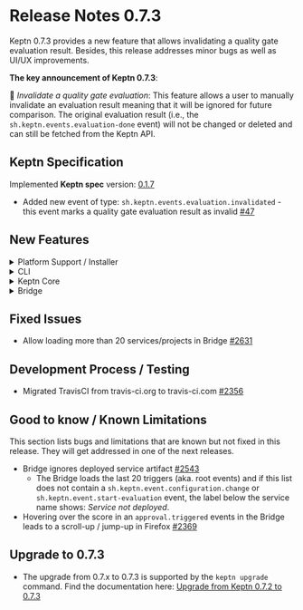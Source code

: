 # Release Notes 0.7.3

Keptn 0.7.3 provides a new feature that allows invalidating a quality gate evaluation result. Besides, this release addresses minor bugs as well as UI/UX improvements. 

**The key announcement of Keptn 0.7.3**:

:rocket: *Invalidate a quality gate evaluation*: This feature allows a user to manually invalidate an evaluation result meaning that it will be ignored for future comparison. The original evaluation result (i.e., the `sh.keptn.events.evaluation-done` event) will not be changed or deleted and can still be fetched from the Keptn API.

## Keptn Specification

Implemented **Keptn spec** version: [0.1.7](https://github.com/keptn/spec/tree/0.1.7)

- Added new event of type: `sh.keptn.events.evaluation.invalidated` - this event marks a quality gate evaluation result as invalid [#47](https://github.com/keptn/spec/issues/47) 

## New Features

<details><summary>Platform Support / Installer</summary>
<p>

- Added installation type as environment variable to Bridge [#2606](https://github.com/keptn/keptn/issues/2606)
- Update NGNIX version to 1.19.4-alpha [#2651](https://github.com/keptn/keptn/issues/2615)

</p>
</details>

<details><summary>CLI</summary>
<p>

- Show OS-specific quick access instructions [#2576](https://github.com/keptn/keptn/issues/2576)
- Added timeout of 5 seconds to server version check [#2589](https://github.com/keptn/keptn/issues/2589)

</p>
</details>

<details><summary>Keptn Core</summary>
<p>

- *configuration-service*: 
  - Update Git upstream information  in materialized view [#2577](https://github.com/keptn/keptn/issues/2577)
  - Fixed create project with upstream credentials [#2639](https://github.com/keptn/keptn/issues/2639)

- *helm-service*: 
  - Added timeout when waiting for deployment to be rolled out [#2578](https://github.com/keptn/keptn/issues/2578)  

- *lighthouse-service*: 
  -  Support the invalidation of evaluation results [#2449](https://github.com/keptn/keptn/issues/2449)

- *mongodb-datastore*: 
  - Removed cloudevents+json from list of produced content types [#2582](https://github.com/keptn/keptn/issues/2582)

</p>
</details>

<details><summary>Bridge</summary>
<p>

- Fixed issue of showing no information at the "Compared with" label [#2545](https://github.com/keptn/keptn/issues/2545)
- Show the correct evaluation timeframe when switching evaluations in the HeatMap [#2585](https://github.com/keptn/keptn/issues/2585)
- Show all core use-cases on integrations page depending on installation type[#2565](https://github.com/keptn/keptn/issues/2565)
- Allow invalidating evaluation results from Bridge [#2548](https://github.com/keptn/keptn/issues/2548)
- Fix base href in Bridge [#2564](https://github.com/keptn/keptn/issues/2564)

</p>
</details>

## Fixed Issues

- Allow loading more than 20 services/projects in Bridge [#2631](https://github.com/keptn/keptn/issues/2631)

## Development Process / Testing

- Migrated TravisCI from travis-ci.org to travis-ci.com [#2356](https://github.com/keptn/keptn/issues/2356)

## Good to know / Known Limitations

This section lists bugs and limitations that are known but not fixed in this release. They will get addressed in one of the next releases.

- Bridge ignores deployed service artifact [#2543](https://github.com/keptn/keptn/issues/2543)
  - The Bridge loads the last 20 triggers (aka. root events) and if this list does not contain a `sh.keptn.event.configuration.change` or `sh.keptn.event.start-evaluation` event, the label below the service name shows: *Service not deployed*.
- Hovering over the score in an `approval.triggered` events in the Bridge leads to a scroll-up / jump-up in Firefox [#2369](https://github.com/keptn/keptn/issues/2369)


## Upgrade to 0.7.3

- The upgrade from 0.7.x to 0.7.3 is supported by the `keptn upgrade` command. Find the documentation here: [Upgrade from Keptn 0.7.2 to 0.7.3](https://keptn.sh/docs/0.7.x/operate/upgrade/#upgrade-from-keptn-0-7-2-to-0-7-3)
